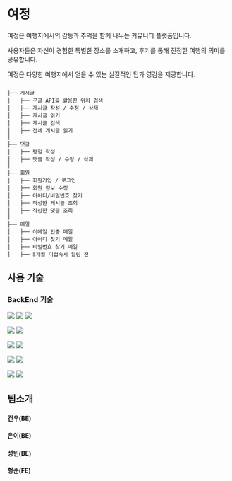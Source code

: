# 여정

여정은 여행지에서의 감동과 추억을 함께 나누는 커뮤니티 플랫폼입니다.

사용자들은 자신이 경험한 특별한 장소를 소개하고, 후기를 통해 진정한 여행의 의미를 공유합니다.

여정은 다양한 여행지에서 얻을 수 있는 실질적인 팁과 영감을 제공합니다.

###

```
├── 게시글
│   ├── 구글 API를 활용한 위치 검색
│   ├── 게시글 작성 / 수정 / 삭제
│   ├── 게시글 읽기
│   ├── 게시글 검색
│   ├── 전체 게시글 읽기
│
├── 댓글
│   ├── 평점 작성
│   ├── 댓글 작성 / 수정 / 삭제
│
├── 회원
│   ├── 회원가입 / 로그인
│   ├── 회원 정보 수정
│   ├── 아이디/비밀번호 찾기
│   ├── 작성한 게시글 조회
│   ├── 작성한 댓글 조회
|
├── 메일
│   ├── 이메일 인증 메일
│   ├── 아이디 찾기 메일
│   ├── 비밀번호 찾기 메일
│   ├── 5개월 미접속시 알림 전
```



## 사용 기술
### BackEnd 기술
<img src="https://img.shields.io/badge/java-007396?style=for-the-badge&logo=java&logoColor=white"> <img src="https://img.shields.io/badge/gradle-02303A?style=for-the-badge&logo=gradle&logoColor=white"> <img src="https://img.shields.io/badge/mysql-4479A1?style=for-the-badge&logo=mysql&logoColor=white">

<img src="https://img.shields.io/badge/spring-6DB33F?style=for-the-badge&logo=spring&logoColor=white"> <img src="https://img.shields.io/badge/springboot-6DB33F?style=for-the-badge&logo=springboot&logoColor=white">

<img src="https://img.shields.io/badge/amazonaws-232F3E?style=for-the-badge&logo=amazonaws&logoColor=white">  <img src="https://img.shields.io/badge/docker-%230db7ed.svg?style=for-the-badge&logo=docker&logoColor=white">

<img src="https://img.shields.io/badge/github-181717?style=for-the-badge&logo=github&logoColor=white"> <img src="https://img.shields.io/badge/git-F05032?style=for-the-badge&logo=git&logoColor=white">

<img src="https://img.shields.io/badge/github%20actions-%232671E5.svg?style=for-the-badge&logo=githubactions&logoColor=white"> <img src="https://img.shields.io/badge/jenkins-D24939?style=for-the-badge&logo=jenkins&logoColor=white">

## 팀소개
#### 건우(BE)

#### 은이(BE)

#### 성빈(BE)

#### 형준(FE)
